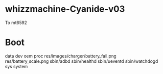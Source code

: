 # whizzmachine-Cyanide-v03
To mt6592

# Boot
data
dev
oem
proc
res/images/charger/battery_fail.png
res/battery_scale.png
sbin/adbd
sbin/healthd
sbin/ueventd
sbin/watchdogd
sys
system
